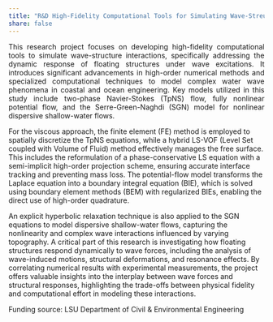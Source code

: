 ```yaml
---
title: "R&D High-Fidelity Computational Tools for Simulating Wave-Streucture Interaction"
share: false
---
```


<p style="text-align: justify;">
This research project focuses on developing high-fidelity computational tools to simulate wave-structure interactions, specifically addressing the dynamic response of floating structures under wave excitations. It introduces significant advancements in high-order numerical methods and specialized computational techniques to model complex water wave phenomena in coastal and ocean engineering. Key models utilized in this study include two-phase Navier-Stokes (TpNS) flow, fully nonlinear potential flow, and the Serre-Green-Naghdi (SGN) model for nonlinear dispersive shallow-water flows.

For the viscous approach, the finite element (FE) method is employed to spatially discretize the TpNS equations, while a hybrid LS-VOF (Level Set coupled with Volume of Fluid) method effectively manages the free surface. This includes the reformulation of a phase-conservative LS equation with a semi-implicit high-order projection scheme, ensuring accurate interface tracking and preventing mass loss. The potential-flow model transforms the Laplace equation into a boundary integral equation (BIE), which is solved using boundary element methods (BEM) with regularized BIEs, enabling the direct use of high-order quadrature.

An explicit hyperbolic relaxation technique is also applied to the SGN equations to model dispersive shallow-water flows, capturing the nonlinearity and complex wave interactions influenced by varying topography. A critical part of this research is investigating how floating structures respond dynamically to wave forces, including the analysis of wave-induced motions, structural deformations, and resonance effects. By correlating numerical results with experimental measurements, the project offers valuable insights into the interplay between wave forces and structural responses, highlighting the trade-offs between physical fidelity and computational effort in modeling these interactions.
</p>

Funding source: LSU Department of Civil & Environmental Engineering